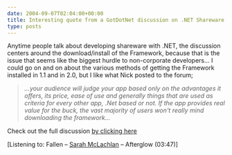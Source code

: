 ```yaml
---
date: 2004-09-07T02:04:00+00:00
title: Interesting quote from a GotDotNet discussion on .NET Shareware...
type: posts
---
```

Anytime people talk about developing shareware with .NET, the discussion centers around the download/install of the Framework, because that is the issue that seems like the biggest hurdle to non-corporate developers... I could go on and on about the various methods of getting the Framework installed in 1.1 and in 2.0, but I like what Nick posted to the forum;



> _...your audience will judge your app based only on the advantages it offers, its price, ease of use and generally things that are used as criteria for every other app, .Net based or not. If the app provides real value for the $buck$, the vast majority of users won't really mind downloading the framework..._



Check out the full discussion [by clicking here](https://www.gotdotnet.com/Community/MessageBoard/Thread.aspx?id=260372&Page=1#260936)




  [Listening to: Fallen – [Sarah McLachlan](https://open.spotify.com/search/Sarah%20McLachlan/artists) – Afterglow (03:47)]
